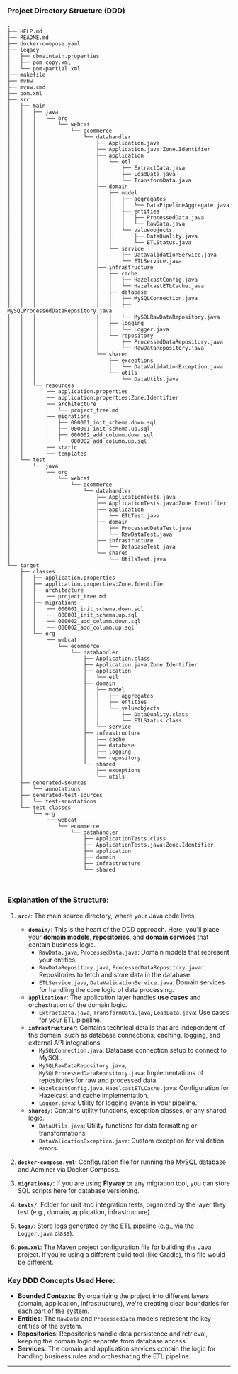 ### **Project Directory Structure (DDD)**

```plaintext
.
├── HELP.md
├── README.md
├── docker-compose.yaml
├── legacy
│   ├── dbmaintain.properties
│   ├── pom copy.xml
│   └── pom-partial.xml
├── makefile
├── mvnw
├── mvnw.cmd
├── pom.xml
├── src
│   ├── main
│   │   ├── java
│   │   │   └── org
│   │   │       └── webcat
│   │   │           └── ecommerce
│   │   │               └── datahandler
│   │   │                   ├── Application.java
│   │   │                   ├── Application.java:Zone.Identifier
│   │   │                   ├── application
│   │   │                   │   └── etl
│   │   │                   │       ├── ExtractData.java
│   │   │                   │       ├── LoadData.java
│   │   │                   │       └── TransformData.java
│   │   │                   ├── domain
│   │   │                   │   ├── model
│   │   │                   │   │   ├── aggregates
│   │   │                   │   │   │   └── DataPipelineAggregate.java
│   │   │                   │   │   ├── entities
│   │   │                   │   │   │   ├── ProcessedData.java
│   │   │                   │   │   │   └── RawData.java
│   │   │                   │   │   └── valueobjects
│   │   │                   │   │       ├── DataQuality.java
│   │   │                   │   │       └── ETLStatus.java
│   │   │                   │   └── service
│   │   │                   │       ├── DataValidationService.java
│   │   │                   │       └── ETLService.java
│   │   │                   ├── infrastructure
│   │   │                   │   ├── cache
│   │   │                   │   │   ├── HazelcastConfig.java
│   │   │                   │   │   └── HazelcastETLCache.java
│   │   │                   │   ├── database
│   │   │                   │   │   ├── MySQLConnection.java
│   │   │                   │   │   ├── MySQLProcessedDataRepository.java
│   │   │                   │   │   └── MySQLRawDataRepository.java
│   │   │                   │   ├── logging
│   │   │                   │   │   └── Logger.java
│   │   │                   │   └── repository
│   │   │                   │       ├── ProcessedDataRepository.java
│   │   │                   │       └── RawDataRepository.java
│   │   │                   └── shared
│   │   │                       ├── exceptions
│   │   │                       │   └── DataValidationException.java
│   │   │                       └── utils
│   │   │                           └── DataUtils.java
│   │   └── resources
│   │       ├── application.properties
│   │       ├── application.properties:Zone.Identifier
│   │       ├── architecture
│   │       │   └── project_tree.md
│   │       ├── migrations
│   │       │   ├── 000001_init_schema.down.sql
│   │       │   ├── 000001_init_schema.up.sql
│   │       │   ├── 000002_add_column.down.sql
│   │       │   └── 000002_add_column.up.sql
│   │       ├── static
│   │       └── templates
│   └── test
│       └── java
│           └── org
│               └── webcat
│                   └── ecommerce
│                       └── datahandler
│                           ├── ApplicationTests.java
│                           ├── ApplicationTests.java:Zone.Identifier
│                           ├── application
│                           │   └── ETLTest.java
│                           ├── domain
│                           │   ├── ProcessedDataTest.java
│                           │   └── RawDataTest.java
│                           ├── infrastructure
│                           │   └── DatabaseTest.java
│                           └── shared
│                               └── UtilsTest.java
└── target
    ├── classes
    │   ├── application.properties
    │   ├── application.properties:Zone.Identifier
    │   ├── architecture
    │   │   └── project_tree.md
    │   ├── migrations
    │   │   ├── 000001_init_schema.down.sql
    │   │   ├── 000001_init_schema.up.sql
    │   │   ├── 000002_add_column.down.sql
    │   │   └── 000002_add_column.up.sql
    │   └── org
    │       └── webcat
    │           └── ecommerce
    │               └── datahandler
    │                   ├── Application.class
    │                   ├── Application.java:Zone.Identifier
    │                   ├── application
    │                   │   └── etl
    │                   ├── domain
    │                   │   ├── model
    │                   │   │   ├── aggregates
    │                   │   │   ├── entities
    │                   │   │   └── valueobjects
    │                   │   │       ├── DataQuality.class
    │                   │   │       └── ETLStatus.class
    │                   │   └── service
    │                   ├── infrastructure
    │                   │   ├── cache
    │                   │   ├── database
    │                   │   ├── logging
    │                   │   └── repository
    │                   └── shared
    │                       ├── exceptions
    │                       └── utils
    ├── generated-sources
    │   └── annotations
    ├── generated-test-sources
    │   └── test-annotations
    └── test-classes
        └── org
            └── webcat
                └── ecommerce
                    └── datahandler
                        ├── ApplicationTests.class
                        ├── ApplicationTests.java:Zone.Identifier
                        ├── application
                        ├── domain
                        ├── infrastructure
                        └── shared



```

### **Explanation of the Structure**:

1. **`src/`**: The main source directory, where your Java code lives.
   - **`domain/`**: This is the heart of the DDD approach. Here, you'll place your **domain models**, **repositories**, and **domain services** that contain business logic.
     - `RawData.java`, `ProcessedData.java`: Domain models that represent your entities.
     - `RawDataRepository.java`, `ProcessedDataRepository.java`: Repositories to fetch and store data in the database.
     - `ETLService.java`, `DataValidationService.java`: Domain services for handling the core logic of data processing.
   - **`application/`**: The application layer handles **use cases** and orchestration of the domain logic.
     - `ExtractData.java`, `TransformData.java`, `LoadData.java`: Use cases for your ETL pipeline.
   - **`infrastructure/`**: Contains technical details that are independent of the domain, such as database connections, caching, logging, and external API integrations.
     - `MySQLConnection.java`: Database connection setup to connect to MySQL.
     - `MySQLRawDataRepository.java`, `MySQLProcessedDataRepository.java`: Implementations of repositories for raw and processed data.
     - `HazelcastConfig.java`, `HazelcastETLCache.java`: Configuration for Hazelcast and cache implementation.
     - `Logger.java`: Utility for logging events in your pipeline.
   - **`shared/`**: Contains utility functions, exception classes, or any shared logic.
     - `DataUtils.java`: Utility functions for data formatting or transformations.
     - `DataValidationException.java`: Custom exception for validation errors.

2. **`docker-compose.yml`**: Configuration file for running the MySQL database and Adminer via Docker Compose.
   
3. **`migrations/`**: If you are using **Flyway** or any migration tool, you can store SQL scripts here for database versioning.

4. **`tests/`**: Folder for unit and integration tests, organized by the layer they test (e.g., domain, application, infrastructure).

5. **`logs/`**: Store logs generated by the ETL pipeline (e.g., via the `Logger.java` class).

6. **`pom.xml`**: The Maven project configuration file for building the Java project. If you're using a different build tool (like Gradle), this file would be different.

### **Key DDD Concepts Used Here**:
- **Bounded Contexts**: By organizing the project into different layers (domain, application, infrastructure), we're creating clear boundaries for each part of the system.
- **Entities**: The `RawData` and `ProcessedData` models represent the key entities of the system.
- **Repositories**: Repositories handle data persistence and retrieval, keeping the domain logic separate from database access.
- **Services**: The domain and application services contain the logic for handling business rules and orchestrating the ETL pipeline.

---